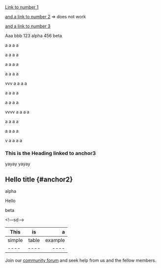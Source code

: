 
[Link to number 1](#anchor1)

[and a link to number 2](#anchor2)
=> does not work

[and a link to number 3](#anchor3)

Aaa	bbb	
123	alpha
456	beta



a a a a 


a a a a 


a a a a 


a a a a 

vvv
a a a a 


a a a a 


a a a a 

vvvv
a a a a 


a a a a 


a a a a 

v
a a a a 















### <a name="anchor3"></a>This is the Heading linked to anchor3

yayay
yayay




## Hello title {#anchor2}

alpha


<a name="anchor1"></a>Hello

beta


<!—sd—>


| This   | is    | a       |
|----|:----:|----:|
| simple | table | example |
|----|----|----|



Join our [community forum](https://itsfoss.community/) and seek help from us and the fellow members.

